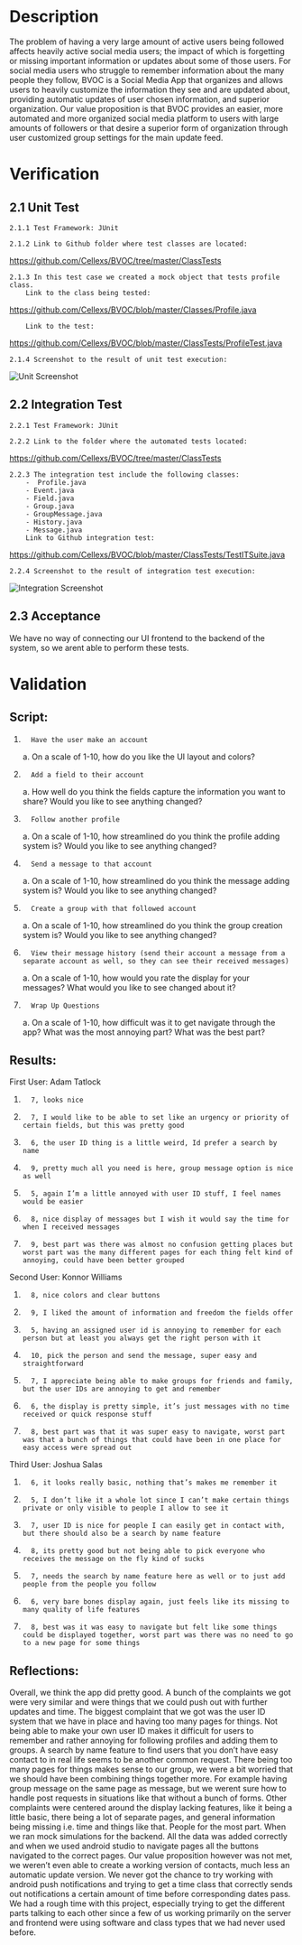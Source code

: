 # Description

The problem of having a very large amount of active users being followed affects heavily active social media users; the impact of which is forgetting or missing important information or updates about some of those users. For social media users who struggle to remember information about the many people they follow, BVOC is a Social Media App that organizes and allows users to heavily customize the information they see and are updated about, providing automatic updates of user chosen information, and superior organization. Our value proposition is that BVOC provides an easier, more automated and more organized social media platform to users with large amounts of followers or that desire a superior form of organization through user customized group settings for the main update feed.

# Verification

## 2.1 Unit Test

  	2.1.1 Test Framework: JUnit
  
	2.1.2 Link to Github folder where test classes are located: 

https://github.com/Cellexs/BVOC/tree/master/ClassTests 
  
	2.1.3 In this test case we created a mock object that tests profile class.
		Link to the class being tested: 
https://github.com/Cellexs/BVOC/blob/master/Classes/Profile.java
		
		Link to the test: 
https://github.com/Cellexs/BVOC/blob/master/ClassTests/ProfileTest.java

	2.1.4 Screenshot to the result of unit test execution:

![Unit Screenshot](https://github.com/Cellexs/BVOC/blob/master/Pictures/UnitTest.png)
		
## 2.2 Integration Test
 
  	2.2.1 Test Framework: JUnit
  
	2.2.2 Link to the folder where the automated tests located: 
	
https://github.com/Cellexs/BVOC/tree/master/ClassTests 

	2.2.3 The integration test include the following classes:
		-  Profile.java
		- Event.java
		- Field.java
		- Group.java
		- GroupMessage.java
		- History.java
		- Message.java
		Link to Github integration test:
		
https://github.com/Cellexs/BVOC/blob/master/ClassTests/TestITSuite.java 
  
	2.2.4 Screenshot to the result of integration test execution:

![Integration Screenshot](https://github.com/Cellexs/BVOC/blob/master/Pictures/IntegrationTest.PNG)
		
## 2.3 Acceptance
	
We have no way of connecting our UI frontend to the backend of the system, so we arent able to perform these tests.

# Validation
## Script:
  1.       Have the user make an account
      a.       On a scale of 1-10, how do you like the UI layout and colors?
   2.       Add a field to their account
      a.       How well do you think the fields capture the information you want to share? Would you like to see anything changed?
  3.       Follow another profile
      a.       On a scale of 1-10, how streamlined do you think the profile adding system is? Would you like to see anything changed?
  4.       Send a message to that account
      a.       On a scale of 1-10, how streamlined do you think the message adding system is? Would you like to see anything changed?
  5.       Create a group with that followed account
      a.       On a scale of 1-10, how streamlined do you think the group creation system is? Would you like to see anything changed?
  6.       View their message history (send their account a message from a separate account as well, so they can see their received messages)
      a.       On a scale of 1-10, how would you rate the display for your messages? What would you like to see changed about it?
  7.       Wrap Up Questions
      a.       On a scale of 1-10, how difficult was it to get navigate through the app? What was the most annoying part? What was the best part?
 
## Results:

First User: Adam Tatlock
1.       7, looks nice
2.       7, I would like to be able to set like an urgency or priority of certain fields, but this was pretty good
3.       6, the user ID thing is a little weird, Id prefer a search by name
4.       9, pretty much all you need is here, group message option is nice as well
5.       5, again I’m a little annoyed with user ID stuff, I feel names would be easier
6.       8, nice display of messages but I wish it would say the time for when I received messages
7.       9, best part was there was almost no confusion getting places but worst part was the many different pages for each thing felt kind of annoying, could have been better grouped
 
Second User: Konnor Williams
1.       8, nice colors and clear buttons
2.       9, I liked the amount of information and freedom the fields offer
3.       5, having an assigned user id is annoying to remember for each person but at least you always get the right person with it
4.       10, pick the person and send the message, super easy and straightforward
5.       7, I appreciate being able to make groups for friends and family, but the user IDs are annoying to get and remember
6.       6, the display is pretty simple, it’s just messages with no time received or quick response stuff
7.       8, best part was that it was super easy to navigate, worst part was that a bunch of things that could have been in one place for easy access were spread out
 
Third User: Joshua Salas
1.       6, it looks really basic, nothing that’s makes me remember it
2.       5, I don’t like it a whole lot since I can’t make certain things private or only visible to people I allow to see it
3.       7, user ID is nice for people I can easily get in contact with, but there should also be a search by name feature
4.       8, its pretty good but not being able to pick everyone who receives the message on the fly kind of sucks
5.       7, needs the search by name feature here as well or to just add people from the people you follow
6.       6, very bare bones display again, just feels like its missing to many quality of life features
7.       8, best was it was easy to navigate but felt like some things could be displayed together, worst part was there was no need to go to a new page for some things

## Reflections:
Overall, we think the app did pretty good. A bunch of the complaints we got were very similar and were things that we could push out with further updates and time. The biggest complaint that we got was the user ID system that we have in place and having too many pages for things. Not being able to make your own user ID makes it difficult for users to remember and rather annoying for following profiles and adding them to groups. A search by name feature to find users that you don’t have easy contact to in real life seems to be another common request. There being too many pages for things makes sense to our group, we were a bit worried that we should have been combining things together more. For example having group message on the same page as message, but we werent sure how to handle post requests in situations like that without a bunch of forms. Other complaints were centered around the display lacking features, like it being a little basic, there being a lot of separate pages, and general information being missing i.e. time and things like that. People for the most part. When we ran mock simulations for the backend. All the data was added correctly and when we used android studio to navigate pages all the buttons navigated to the correct pages. Our value proposition however was not met, we weren’t even able to create a working version of contacts, much less an automatic update version. We never got the chance to try working with android push notifications and trying to get a time class that correctly sends out notifications a certain amount of time before corresponding dates pass. We had a rough time with this project, especially trying to get the different parts talking to each other since a few of us working primarily on the server and frontend were using software and class types that we had never used before.
